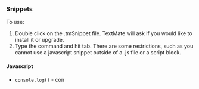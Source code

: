 ### Snippets

To use:

1. Double click on the .tmSnippet file. TextMate will ask if you would like to install it or upgrade.
2. Type the command and hit tab. There are some restrictions, such as you cannot use a javascript snippet outside of a .js file or a script block.

#### Javascript

- `console.log()` - con